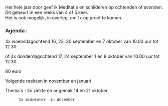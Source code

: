 Het hele jaar door geef ik Meditatie en schilderen op ochtenden of avonden. Dit gebeurt in een reeks van 4 of 5 keer.  
Het is ook mogelijk, in overleg,  om 1x op proef te komen.  



### Agenda  :    
 
4x woensdagochtend 16, 23, 30 september en 7 oktober van 10.00 uur
tot 12.30

of 4x donderdagochtend 17, 24 september 1 en 8 oktober van 10.00 uur tot 12.30

80 euro 
 
Volgende reeksen in november en januari

Thema`s : 2x ziekte en ongemak 14 en 21 oktober   

          1x midwinter  in december
   




